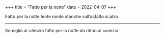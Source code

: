 +++
title = "Fatto per la notte"
date = 2022-04-07
+++

Fatto per la notte
lente ronde stanche
sull’asfalto scalzo

---

Somiglio al silenzio
fatto per la notte
do ritmo al comizio